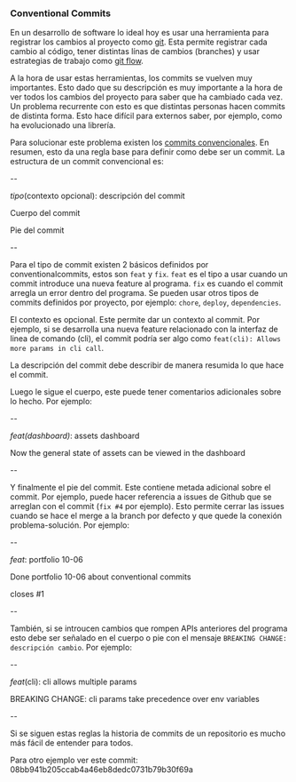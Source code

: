 ### Conventional Commits

En un desarrollo de software lo ideal hoy es usar una herramienta para registrar los cambios al proyecto como [git](https://git-scm.com). Esta permite registrar cada cambio al código, tener distintas línas de cambios (branches) y usar estrategias de trabajo como [git flow](https://datasift.github.io/gitflow/IntroducingGitFlow.html).

A la hora de usar estas herramientas, los commits se vuelven muy importantes. Esto dado que su descripción es muy importante a la hora de ver todos los cambios del proyecto para saber que ha cambiado cada vez. Un problema recurrente con esto es que distintas personas hacen commits de distinta forma. Esto hace difícil para externos saber, por ejemplo, como ha evolucionado una librería.

Para solucionar este problema existen los [commits convencionales](https://conventionalcommits.org). En resumen, esto da una regla base para definir como debe ser un commit. La estructura de un commit convencional es:

--

_tipo_(contexto opcional): descripción del commit

Cuerpo del commit

Pie del commit

--

Para el tipo de commit existen 2 básicos definidos por conventionalcommits, estos son `feat` y `fix`. `feat` es el tipo a usar cuando un commit introduce una nueva feature al programa. `fix` es cuando el commit arregla un error dentro del programa. Se pueden usar otros tipos de commits definidos por proyecto, por ejemplo: `chore`, `deploy`, `dependencies`.

El contexto es opcional. Este permite dar un contexto al commit. Por ejemplo, si se desarrolla una nueva feature relacionado con la interfaz de linea de comando (cli), el commit podría ser algo como `feat(cli): Allows more params in cli call`.

La descripción del commit debe describir de manera resumida lo que hace el commit.

Luego le sigue el cuerpo, este puede tener comentarios adicionales sobre lo hecho. Por ejemplo:

--

_feat(dashboard)_: assets dashboard

Now the general state of assets can be viewed in the dashboard

--

Y finalmente el pie del commit. Este contiene metada adicional sobre el commit. Por ejemplo, puede hacer referencia a issues de Github que se arreglan con el commit (`fix #4` por ejemplo). Esto permite cerrar las issues cuando se hace el merge a la branch por defecto y que quede la conexión problema-solución. Por ejemplo:

--

_feat_: portfolio 10-06

Done portfolio 10-06 about conventional commits

closes #1

--

También, si se introucen cambios que rompen APIs anteriores del programa esto debe ser señalado en el cuerpo o pie con el mensaje `BREAKING CHANGE: descripción cambio`. Por ejemplo:

--

_feat_(cli): cli allows multiple params

BREAKING CHANGE: cli params take precedence over env variables

--

Si se siguen estas reglas la historia de commits de un repositorio es mucho más fácil de entender para todos.

Para otro ejemplo ver este commit: 08bb941b205ccab4a46eb8dedc0731b79b30f69a
